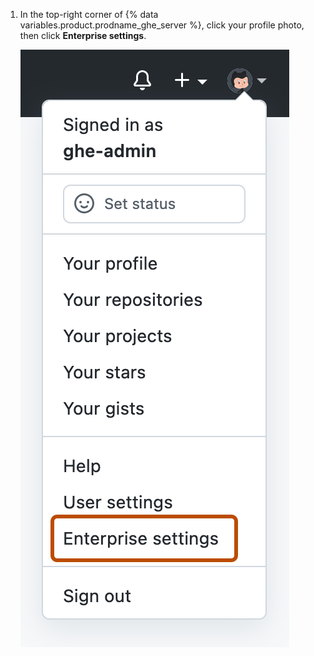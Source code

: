 1. In the top-right corner of {% data variables.product.prodname_ghe_server %}, click your profile photo, then click **Enterprise settings**.

    ![Screenshot of the dropdown menu shown when you click the profile photo on GitHub Enterprise Server. The "Enterprise settings" option is outlined.](/assets/images/enterprise/settings/enterprise-settings.png)
